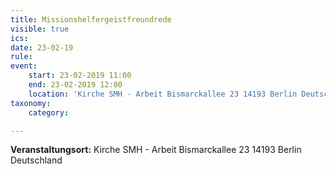 ```yaml
---
title: Missionshelfergeistfreundrede
visible: true
ics: 
date: 23-02-19
rule: 
event:
	start: 23-02-2019 11:00
	end: 23-02-2019 12:00
	location: 'Kirche SMH - Arbeit Bismarckallee 23 14193‎ Berlin Deutschland'
taxonomy:
	category: 

---
```




**Veranstaltungsort:** Kirche SMH - Arbeit
Bismarckallee 23
14193‎ Berlin
Deutschland

